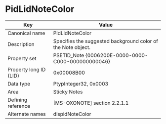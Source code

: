 # PidLidNoteColor

| Key | Value |
|---|---|
| Canonical name | PidLidNoteColor |
| Description | Specifies the suggested background color of the Note object. |
| Property set | PSETID_Note {0006200E-0000-0000-C000-000000000046} |
| Property long ID (LID) | 0x00008B00 |
| Data type | PtypInteger32, 0x0003 |
| Area | Sticky Notes |
| Defining reference | [MS-OXONOTE] section 2.2.1.1 |
| Alternate names | dispidNoteColor |
